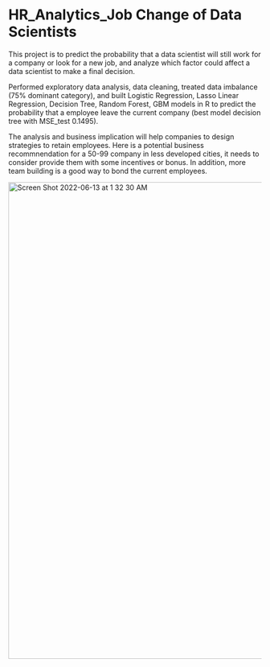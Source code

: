 # HR_Analytics_Job Change of Data Scientists

This project is to predict the probability that a data scientist will still work for a company or look for a new job, and analyze which factor could affect a data scientist to make a final decision.

Performed exploratory data analysis, data cleaning, treated data imbalance (75% dominant category), and built
Logistic Regression, Lasso Linear Regression, Decision Tree, Random Forest, GBM models in R to predict the probability that a employee leave the current company (best model decision tree with MSE_test 0.1495).

The analysis and business implication will help companies to design strategies to retain employees. Here is a potential business recommnendation for a 50-99 company in less developed cities, it needs to consider provide them with some incentives or bonus. In addition, more team building is a good way to bond the current employees.



<img width="948" alt="Screen Shot 2022-06-13 at 1 32 30 AM" src="https://user-images.githubusercontent.com/87022634/173286404-e068d03d-e33a-442d-a60e-717df7f904da.png">

